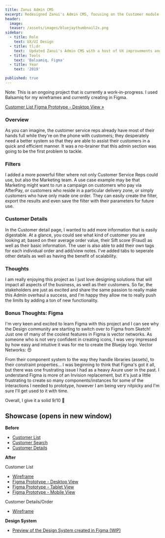 ```yaml
---
title: Zanui Admin CMS
excerpt: Redesigned Zanui's Admin CMS, focusing on the Customer module first (WIP)
header:
  image: 
  teaser: /assets/images/bluejaythumbnail2x.png
sidebar:
  - title: Role
    text: UX/UI Design
  - title: tl;dr
    text:  Updated Zanui's Admin CMS with a host of UX improvements and functionality, focusing on the Customer module first as it would make the greatest impact for the CS Reps
  - title: Tools
    text: 'Balsamiq, Figma'
  - title: Year
    text: '2019'

published: true
---
```


Note: This is an ongoing project that is currently a work-in-progress. I used Balsamiq for my wireframes and currently creating in Figma.

<a href="http://bit.ly/2kKnVb5" target="_blank" class="btn btn--large btn--info">Customer List Figma Prototype - Desktop View »</a>

### Overview
As you can imagine, the customer service reps already have most of their hands full while they're on the phone with customers; they desperately need a better system so that they are able to assist their customers in a quick and efficient manner. It was a no-brainer that this admin section was going to be the first problem to tackle.

### Filters
I added a more powerful filter where not only Customer Service Reps could use, but also the Marketing team. A use case example  may be that Marketing might want to run a campaign on customers who pay via AfterPay, or customers who reside in a particular delivery zone, or simply customers who have only made one order. They can easily create the filter, export the results and even save the filter with their parameters for future use.

### Customer Details
In the Customer detail page, I wanted to add more information that is easily digestable. At a glance, you could see what kind of customer you are looking at; based on their average order value, their Sift score (Fraud) as well as their basic information. The user is also able to add their own tags for each individual order and add/view notes. I've added tabs to seperate other details as well as having the benefit of scalability.

### Thoughts
I am really enjoying this project as I just love designing solutions that will impact all aspects of the business, as well as their customers. So far, the stakeholders are just as excited and share the same passion to really make this Admin overhaul a success, and I'm happy they allow me to really push the limits by adding a ton of new functionality.

### Bonus Thoughts: Figma
I'm very keen and excited to learn Figma with this project and I can see why the Design community are starting to switch over to Figma from Sketch! Just one of many of the coolest features in Figma is vector networks. As someone who is not very confident in creating icons, I was very impressed by how easy and intuitive it was for me to create the Bluejay logo. Vector Networks: 😍

From their component system to the way they handle libraries (assets), to their constraint properties... I was beginning to think that Figma's got it all, but there was one frustrating issue I had as a heavy Axure user in the past. I understand Figma is more of an Invision replacement, but it's just a little frustrating to create so many components/instances for some of the interactions I needed to prototype, however I am being very nitpicky and I'm sure I'll get used to it with time.

Overall, I give it a solid 9/10 🥰

## Showcase (opens in new window)
**Before**
<ul>
  <li><a href="http://bit.ly/2ON0BrF" target="_blank">Customer List</a></li>
  <li><a href="http://bit.ly/2MO2lhK" target="_blank">Customer Search</a></li>
  <li><a href="http://bit.ly/2OJvtsU" target="_blank">Customer Details</a></li>
</ul>

**After**

Customer List
  <ul>
      <li><a href="http://bit.ly/2YyVik6" target="_blank">Wireframe</a></li>
      <li><a href="http://bit.ly/2kKnVb5" target="_blank">Figma Prototype - Desktop View</a></li>
      <li><a href="http://bit.ly/2mpFJsr" target="_blank">Figma Prototype - Tablet View</a></li>
      <li><a href="http://bit.ly/2kPCwCi" target="_blank">Figma Prototype - Mobile View</a></li>
  </ul>
Customer Details/Order
  <ul>
  <li><a href="http://bit.ly/33jXHOb" target="_blank">Wireframe</a></li>
  </ul>

**Design System**
<ul>
   <li><a href="http://bit.ly/2luNJIk" target="_blank">Preview of the Design System created in Figma (WIP)</a></li>
</ul>
